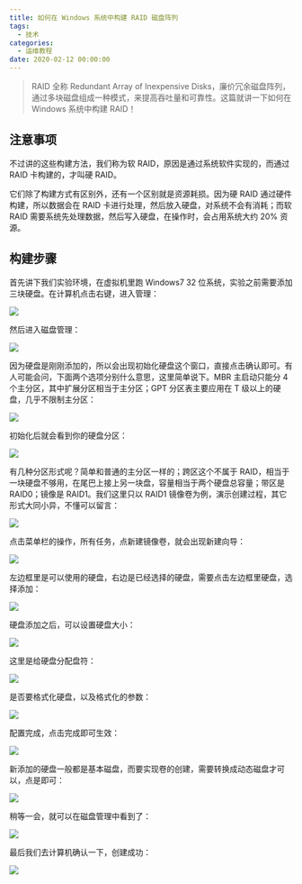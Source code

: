```yaml
---
title: 如何在 Windows 系统中构建 RAID 磁盘阵列
tags:
  - 技术
categories:
  - 运维教程
date: 2020-02-12 00:00:00
---
```


> RAID 全称 Redundant Array of Inexpensive Disks，廉价冗余磁盘阵列，通过多块磁盘组成一种模式，来提高吞吐量和可靠性。这篇就讲一下如何在 Windows 系统中构建 RAID！

<!-- more -->

## 注意事项

不过讲的这些构建方法，我们称为软 RAID，原因是通过系统软件实现的，而通过 RAID 卡构建的，才叫硬 RAID。

它们除了构建方式有区别外，还有一个区别就是资源耗损。因为硬 RAID 通过硬件构建，所以数据会在 RAID 卡进行处理，然后放入硬盘，对系统不会有消耗；而软 RAID 需要系统先处理数据，然后写入硬盘，在操作时，会占用系统大约 20% 资源。

## 构建步骤

首先讲下我们实验环境，在虚拟机里跑 Windows7 32 位系统，实验之前需要添加三块硬盘。在计算机点击右键，进入管理：

![](https://cdn.dusays.com/2020/02/190-1.jpg)

然后进入磁盘管理：

![](https://cdn.dusays.com/2020/02/190-2.jpg)

因为硬盘是刚刚添加的，所以会出现初始化硬盘这个窗口，直接点击确认即可。有人可能会问，下面两个选项分别什么意思，这里简单说下。MBR 主启动只能分 4 个主分区，其中扩展分区相当于主分区；GPT 分区表主要应用在 T 级以上的硬盘，几乎不限制主分区：

![](https://cdn.dusays.com/2020/02/190-3.jpg)

初始化后就会看到你的硬盘分区：

![](https://cdn.dusays.com/2020/02/190-4.jpg)

有几种分区形式呢？简单和普通的主分区一样的；跨区这个不属于 RAID，相当于一块硬盘不够用，在尾巴上接上另一块盘，容量相当于两个硬盘总容量；带区是 RAID0；镜像是 RAID1。我们这里只以 RAID1 镜像卷为例，演示创建过程，其它形式大同小异，不懂可以留言：

![](https://cdn.dusays.com/2020/02/190-5.jpg)

点击菜单栏的操作，所有任务，点新建镜像卷，就会出现新建向导：

![](https://cdn.dusays.com/2020/02/190-6.jpg)

左边框里是可以使用的硬盘，右边是已经选择的硬盘，需要点击左边框里硬盘，选择添加：

![](https://cdn.dusays.com/2020/02/190-7.jpg)

硬盘添加之后，可以设置硬盘大小：

![](https://cdn.dusays.com/2020/02/190-8.jpg)

这里是给硬盘分配盘符：

![](https://cdn.dusays.com/2020/02/190-9.jpg)

是否要格式化硬盘，以及格式化的参数：

![](https://cdn.dusays.com/2020/02/190-10.jpg)

配置完成，点击完成即可生效：

![](https://cdn.dusays.com/2020/02/190-11.jpg)

新添加的硬盘一般都是基本磁盘，而要实现卷的创建，需要转换成动态磁盘才可以，点是即可：

![](https://cdn.dusays.com/2020/02/190-12.jpg)

稍等一会，就可以在磁盘管理中看到了：

![](https://cdn.dusays.com/2020/02/190-13.jpg)

最后我们去计算机确认一下，创建成功：

![](https://cdn.dusays.com/2020/02/190-14.jpg)
